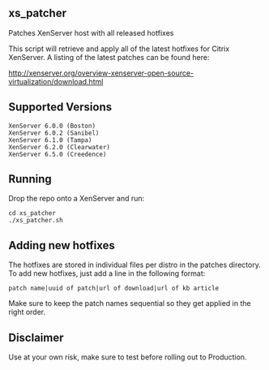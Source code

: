 ## xs_patcher

Patches XenServer host with all released hotfixes

This script will retrieve and apply all of the latest hotfixes for Citrix XenServer.
A listing of the latest patches can be found here:

http://xenserver.org/overview-xenserver-open-source-virtualization/download.html

## Supported Versions

	XenServer 6.0.0 (Boston)
	XenServer 6.0.2 (Sanibel)
	XenServer 6.1.0 (Tampa)
	XenServer 6.2.0 (Clearwater)
	XenServer 6.5.0 (Creedence)

## Running

Drop the repo onto a XenServer and run:

	cd xs_patcher
	./xs_patcher.sh

## Adding new hotfixes

The hotfixes are stored in individual files per distro in the patches directory. To 
add new hotfixes, just add a line in the following format:

	patch name|uuid of patch|url of download|url of kb article
	
Make sure to keep the patch names sequential so they get applied in the right order.

## Disclaimer

Use at your own risk, make sure to test before rolling out to Production.
